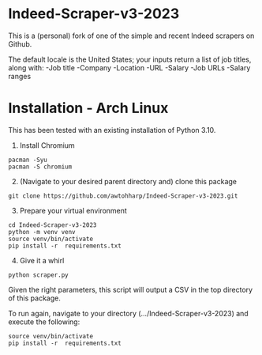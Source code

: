 # Indeed-Scraper-v3-2023
This is a (personal) fork of one of the simple and recent Indeed scrapers on Github. 

The default locale is the United States; your inputs return a list of job titles, along with:
-Job title
-Company
-Location
-URL
-Salary
-Job URLs
-Salary ranges

# Installation - Arch Linux

This has been tested with an existing installation of Python 3.10.

1. Install Chromium
```
pacman -Syu
pacman -S chromium
```
2. (Navigate to your desired parent directory and) clone this package
```
git clone https://github.com/awtohharp/Indeed-Scraper-v3-2023.git
```
3. Prepare your virtual environment
```
cd Indeed-Scraper-v3-2023
python -m venv venv
source venv/bin/activate
pip install -r  requirements.txt
```
4. Give it a whirl
```
python scraper.py
```

Given the right parameters, this script will output a CSV in the top directory of this package.

To run again, navigate to your directory (.../Indeed-Scraper-v3-2023) and execute the following:
```
source venv/bin/activate
pip install -r  requirements.txt
```
